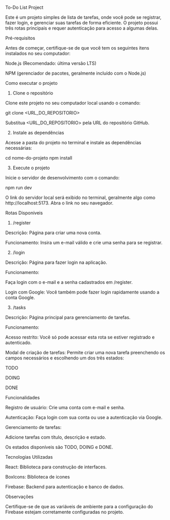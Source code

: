 To-Do List Project

Este é um projeto simples de lista de tarefas, onde você pode se registrar, fazer login, e gerenciar suas tarefas de forma eficiente. O projeto possui três rotas principais e requer autenticação para acesso a algumas delas.

Pré-requisitos

Antes de começar, certifique-se de que você tem os seguintes itens instalados no seu computador:

Node.js (Recomendado: última versão LTS)

NPM (gerenciador de pacotes, geralmente incluído com o Node.js)

Como executar o projeto

1. Clone o repositório

Clone este projeto no seu computador local usando o comando:

git clone <URL_DO_REPOSITORIO>

Substitua <URL_DO_REPOSITORIO> pela URL do repositório GitHub.

2. Instale as dependências

Acesse a pasta do projeto no terminal e instale as dependências necessárias:

cd nome-do-projeto
npm install

3. Execute o projeto

Inicie o servidor de desenvolvimento com o comando:

npm run dev

O link do servidor local será exibido no terminal, geralmente algo como http://localhost:5173. Abra o link no seu navegador.

Rotas Disponíveis

1. /register

Descrição: Página para criar uma nova conta.

Funcionamento: Insira um e-mail válido e crie uma senha para se registrar.

2. /login

Descrição: Página para fazer login na aplicação.

Funcionamento:

Faça login com o e-mail e a senha cadastrados em /register.

Login com Google: Você também pode fazer login rapidamente usando a conta Google.

3. /tasks

Descrição: Página principal para gerenciamento de tarefas.

Funcionamento:

Acesso restrito: Você só pode acessar esta rota se estiver registrado e autenticado.

Modal de criação de tarefas: Permite criar uma nova tarefa preenchendo os campos necessários e escolhendo um dos três estados:

TODO

DOING

DONE

Funcionalidades

Registro de usuário: Crie uma conta com e-mail e senha.

Autenticação: Faça login com sua conta ou use a autenticação via Google.

Gerenciamento de tarefas:

Adicione tarefas com título, descrição e estado.

Os estados disponíveis são TODO, DOING e DONE.

Tecnologias Utilizadas

React: Biblioteca para construção de interfaces.

BoxIcons: Biblioteca de icones

Firebase: Backend para autenticação e banco de dados.


Observações

Certifique-se de que as variáveis de ambiente para a configuração do Firebase estejam corretamente configuradas no projeto.
